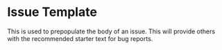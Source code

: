 <h1>Issue Template</h1>
<p>This is used to prepopulate the body of an issue. This will provide others with the recommended starter text for bug reports.</p>
